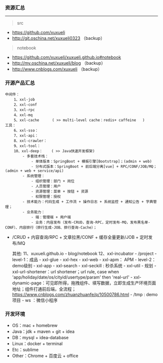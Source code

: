 ### 资源汇总

---
> src
- https://github.com/xuxueli
- http://git.oschina.net/xuxueli0323 （backup）

> notebook
- https://github.com/xuxueli/xuxueli.github.io#notebook
- http://my.oschina.net/xuxueli/blog （backup）
- http://www.cnblogs.com/xuxueli （backup）


### 开源产品汇总

    中间件：
        1、xxl-job
        2、xxl-conf
        3、xxl-rpc
        4、xxl-mq
        5、xxl-cache      ( >> multi-level cache：redis+ caffeine   )
    工具：
        6、xxl-sso：
        7、xxl-api：
        8、xxl-crawler：
        9、xxl-tool：                          
        10、xxl-deep：    ( >> Java快速开发框架)
            - 多套技术栈：
                - 单体版本：SpringBoot + 模板引擎[Bootstrap]；(admin + web)
                - 分布式版本：SpringBoot + 前后端分离[vue] + RPC/CONF/JOB/MQ；(admin + web + service/api)
            - 系统管理：
                - 组织管理：部门 + 岗位
                - 人员管理：用户
                - 资源管理：菜单 + 按钮 + 资源
                - 权限管理：授权
            - 技术能力：代码生成 + 工作流 + 操作日志 + 系统监控 + 通知公告 + 字典管理；
            - 业务能力：
                - 端：管理端 + 用户端
                - 业务：内容发布（发布-CRUD，查询-RPC，定时发布-MQ，发布黑名单-CONF）、内容排行（排行生成-JOB、排行查询-Cache）；


-  /CRUD + 内容查询/RPC + 文章拉黑/CONF + 缓存全量更新/JOB + 定时发布/MQ


                 
    其他:
        11、xuxueli.github.io
            - blog/notebook
        12、xxl-incubator
            - /project
                - level-1：成品
                    - xxl-glue
                    - xxl-hex
                    - xxl-web
                    - xxl-apm：      APM 
                - level-2：demo级别
                    - xxl-app
                    - xxl-search
                    - xxl-seckill   : 秒杀系统
                    - xxl-util
                - 规划
                    - xxl-url-shortener：url shortener；url rule, case when 'app/holiday/date/os/cityid/usertype/param' then 'real-url'
                    - xxl-dynamic-page：可见即所得，拖拽组件、填写数据，立即生成生产环境页面地址；组件打通前后端，全流程；https://www.cnblogs.com/zhuanzhuanfe/p/10500786.html
            - /tmp : demo项目
                - ws ：微信小程序
        
       
### 开发环境

- OS：mac + homebrew 
- Java：jdk + maven + git + idea
- DB：mysql + idea-database
- Linux：docker + terminal
- Etc：sublime
- Other：Chrome + 百度云 + office
